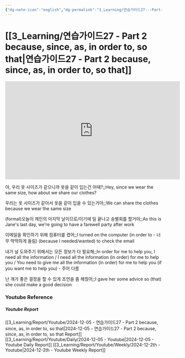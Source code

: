 ```yaml
---
{"dg-note-icon":"english","dg-permalink":"3_Learning/연습가이드27---Part-2-because,-since,-as,-in-order-to,-so-that","created-date":"2024-12-05 9:05:29 am","date":"2024-12-05","type":"youtube","tags":["youtube","english","flashcards"],"aliases":null,"youtuber":"빨모쌤","channelName":"라이브 아카데미","link":"https://www.youtube.com/watch?v=DePA_VelWB8","img":"https://img.youtube.com/vi/DePA_VelWB8/0.jpg","dg-publish":true,"permalink":"/3_Learning/연습가이드27---Part-2-because,-since,-as,-in-order-to,-so-that/","dgPassFrontmatter":true,"noteIcon":"english"}
---
```


# [[3_Learning/연습가이드27 - Part 2 because, since, as, in order to, so that\|연습가이드27 - Part 2 because, since, as, in order to, so that]]


<div class="container-root"><span></span></div><div><div class="container-root"><iframe width="560" height="315" src="https://www.youtube.com/embed/DePA_VelWB8" title="YouTube video player" frameborder="0" allow="accelerometer; autoplay; clipboard-write; encrypted-media; gyroscope; picture-in-picture; web-share" allowfullscreen=""></iframe></div></div>

야, 우리 옷 사이즈가 같으니까 옷을 같이 입는건 어때?;;Hey, since we wear the same size, how about we share our clothes?
<!--SR:!2025-01-28,25,270-->
우리는 옷 사이즈가 같아서 옷을 같이 입을 수 있는거야;;We can share the clothes because we wear the same size
<!--SR:!2025-01-12,9,252-->
(formal)오늘이 제인의 마지막 날이므로/이기에 일 끝나고 송별회를 할거야;;As this is Jane's last day, we're going to have a farewell party after work
<!--SR:!2025-02-23,45,290-->

이메일을 확인하기 위해 컴퓨터를 켰어;;I turned on the computer (in order to - 너무 딱딱하게 들림) (because I needed/wanted) to check the email
<!--SR:!2025-03-03,60,310-->
내가 널 도와주기 위해서는 모든 정보가 다 필요해;;In order for me to help you, I need all the information / I need all the information (in order) for me to help you / You need to give me all the information (in order) for me to help you (if you want me to help you) - 주어 다름
<!--SR:!2025-03-16,66,310-->

난 걔가 좋은 결정을 할 수 있게 조언을 좀 해줬어;;I gave her some advice so (that) she could make a good decision
<!--SR:!2025-02-05,27,290-->









### Youtube Reference
##### Youtube Report
[[3_Learning/Report/Youtube/2024-12-05 - 연습가이드27 - Part 2 because, since, as, in order to, so that\|2024-12-05 - 연습가이드27 - Part 2 because, since, as, in order to, so that Report]]
[[3_Learning/Report/Youtube/Daily/2024-12-05 - Youtube\|2024-12-05 - Youtube Daily Report]]
[[3_Learning/Report/Youtube/Weekly/2024-12-2th - Youtube\|2024-12-2th - Youtube Weekly Report]]

